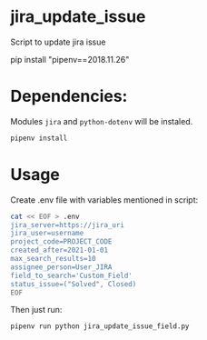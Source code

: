 # jira_update_issue
Script to update jira issue

<!-- ModuleNotFoundError No module named pipenv.vendor.vistir -->
pip install "pipenv==2018.11.26"
# Dependencies:
Modules `jira` and `python-dotenv` will be instaled.
```bash
pipenv install
```

# Usage
Create .env file with variables mentioned in script:
```bash
cat << EOF > .env
jira_server=https://jira_uri
jira_user=username
project_code=PROJECT_CODE
created_after=2021-01-01
max_search_results=10
assignee_person=User_JIRA
field_to_search='Custom_Field'
status_issue=("Solved", Closed)
EOF
```

Then just run:
```bash
pipenv run python jira_update_issue_field.py
```
